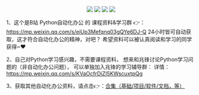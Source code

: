 <div align="center">
    <a href="https://github.com/zhaofeng092/python_auto_office"> <img src="https://badgen.net/badge/Github/%E7%A8%8B%E5%BA%8F%E5%91%98?icon=github&color=red"></a>
    <a href="http://t.cn/A6Gkrbzw"> <img src="https://badgen.net/badge/follow/%E5%85%AC%E4%BC%97%E5%8F%B7?icon=rss&color=green"></a>
    <a href="https://space.bilibili.com/259649365"> <img src="https://badgen.net/badge/pick/B%E7%AB%99?icon=dependabot&color=blue"></a>
    <a href="https://mp.weixin.qq.com/s/CadAaJUTUlXmTxJAjFUfPQ"> <img src="https://badgen.net/badge/join/%E4%BA%A4%E6%B5%81%E7%BE%A4?icon=atom&color=yellow"></a>
</div>





1、这个是B站 Python自动化办公 的 课程资料&amp;学习群
👉：https://mp.weixin.qq.com/s/eiUp3Mefqnq03gQYe6DJ-Q
 24小时皆可自动获取，这才符合自动化办公的精神，对吧？
希望资料可以被认真阅读和学习的同学获得~❤



2、自己对Python学习感兴趣，不需要课程资料，
想来和兆锋讨论Python学习问题的（非自动化办公问题），
可以单独加入兆锋的学习辅导群：
详情：https://mp.weixin.qq.com/s/KVaOcfrDiZI5KWscuxtpQg



3、获取其他自动化办公资料，请点击👉：[合集（基础/项目/软件/文档，等）](https://mp.weixin.qq.com/s/s8SM69ioH_UJw_0Ytx8qvg)